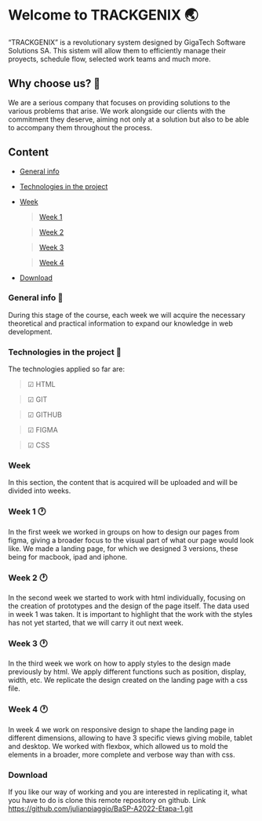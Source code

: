 # Welcome to TRACKGENIX 🌏
“TRACKGENIX” is a revolutionary system designed by GigaTech Software Solutions SA. 
This sistem will allow them to efficiently manage their proyects, schedule flow, selected work teams and much more.

## Why choose us? 🤵

We are a serious company that focuses on providing solutions to the various problems that arise. We work alongside our clients with the commitment they deserve, aiming not only at a solution but also to be able to accompany them throughout the process.

## Content
- [General info](#general-info)
- [Technologies in the project](#technologies-in-the-project)
- [Week](#week)

    >   [Week 1](#week-1)

    >   [Week 2](#week-2)

    >   [Week 3](#week-3-🕐)

    >   [Week 4](#week-4-🕐)

- [Download](#download)



### General info 📰
During this stage of the course, each week we will acquire the necessary theoretical and practical information to expand our knowledge in web development.

### Technologies in the project 🧪
The technologies applied so far are:

> ☑ HTML

> ☑ GIT

> ☑ GITHUB

> ☑ FIGMA

> ☑ CSS

### Week
In this section, the content that is acquired will be uploaded and will be divided into weeks.

### Week 1 🕐
In the first week we worked in groups on how to design our pages from figma, giving a broader focus to the visual part of what our page would look like. We made a landing page, for which we designed 3 versions, these being for macbook, ipad and iphone.

### Week 2 🕐
In the second week we started to work with html individually, focusing on the creation of prototypes and the design of the page itself. The data used in week 1 was taken. It is important to highlight that the work with the styles has not yet started, that we will carry it out next week.

### Week 3 🕐
In the third week we work on how to apply styles to the design made previously by html. We apply different functions such as position, display, width, etc. We replicate the design created on the landing page with a css file.

### Week 4 🕐
In week 4 we work on responsive design to shape the landing page in different dimensions, allowing to have 3 specific views giving mobile, tablet and desktop. We worked with flexbox, which allowed us to mold the elements in a broader, more complete and verbose way than with css.

### Download
If you like our way of working and you are interested in replicating it, what you have to do is clone this remote repository on github. Link https://github.com/julianpiaggio/BaSP-A2022-Etapa-1.git